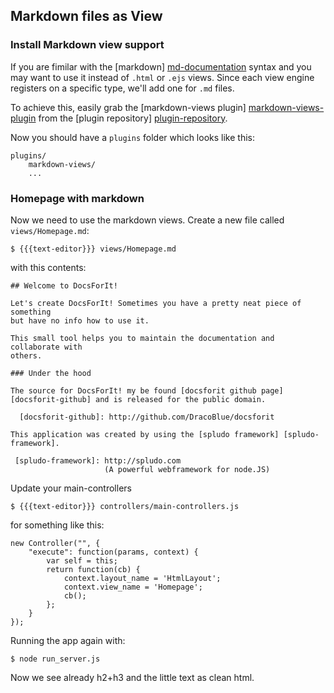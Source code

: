 ## Markdown files as View

### Install Markdown view support

  [markdown-views-plugin]: http://github.com/DracoBlue/spludo-plugins/tree/master/markdown-views/
  [plugin-repository]: http://spludo.com/plugins/
  [md-documentation]: http://en.wikipedia.org/wiki/Markdown

If you are fimilar with the [markdown] [md-documentation] syntax and you may
want to use it instead of `.html` or `.ejs` views. Since each view engine
registers on a specific type, we'll add one for `.md` files.

To achieve this, easily grab the [markdown-views plugin]
[markdown-views-plugin] from the [plugin repository] [plugin-repository].

Now you should have a `plugins` folder which looks like this:

    plugins/
        markdown-views/
        ...

### Homepage with markdown

Now we need to use the markdown views. Create a new file called
`views/Homepage.md`:

    $ {{{text-editor}}} views/Homepage.md

with this contents:

    ## Welcome to DocsForIt!
    
    Let's create DocsForIt! Sometimes you have a pretty neat piece of something
    but have no info how to use it.
    
    This small tool helps you to maintain the documentation and collaborate with
    others.
    
    ### Under the hood
    
    The source for DocsForIt! my be found [docsforit github page]
    [docsforit-github] and is released for the public domain.
    
      [docsforit-github]: http://github.com/DracoBlue/docsforit
    
    This application was created by using the [spludo framework] [spludo-framework].
    
     [spludo-framework]: http://spludo.com
                         (A powerful webframework for node.JS)

Update your main-controllers

    $ {{{text-editor}}} controllers/main-controllers.js

for something like this:

    new Controller("", {
        "execute": function(params, context) {
            var self = this;
            return function(cb) {
                context.layout_name = 'HtmlLayout';
                context.view_name = 'Homepage';
                cb();
            };
        }
    });
    
Running the app again with:

    $ node run_server.js
        
Now we see already h2+h3 and the little text as clean html.
    